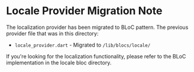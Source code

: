# Locale Provider Migration Note

The localization provider has been migrated to BLoC pattern. The previous provider file that was in this directory:

- `locale_provider.dart` - Migrated to `/lib/blocs/locale/`

If you're looking for the localization functionality, please refer to the BLoC implementation in the locale bloc directory.
